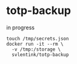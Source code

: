 # totp-backup

in progress

```shell
touch /tmp/secrets.json
docker run -it --rm \
  -v /tmp:/storage \
  svlentink/totp-backup
```